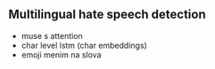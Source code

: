 ## Multilingual hate speech detection

- muse s attention
- char level lstm (char embeddings)
- emoji menim na slova
